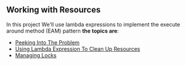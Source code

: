 Working with Resources
--------------------------
In this project We'll use lambda expressions to implement the execute around method (EAM) pattern **the topics are**:

* [Peeking Into The Problem](https://github.com/robsonoduarte/java-functional/blob/master/working-with-resources/src/main/java/br/com/mystudies/java/functional/PeekingIntoTheProblem.java)
* [Using Lambda Expression To Clean Up Resources](https://github.com/robsonoduarte/java-functional/blob/master/working-with-resources/src/main/java/br/com/mystudies/java/functional/UsingLambdaExpressionToCleanUpResources.java)
* [Managing Locks](https://github.com/robsonoduarte/java-functional/blob/master/working-with-resources/src/main/java/br/com/mystudies/java/functional/ManagingLocks.java)
